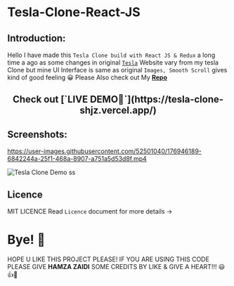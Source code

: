 # Tesla-Clone-React-JS

## Introduction: 
  Hello I have made this `Tesla Clone build with React JS & Redux` a long time a ago as some changes in original [`Tesla`](https://www.tesla.com/) Website vary from my tesla Clone but mine UI Interface is same as original `Images, Smooth Scroll` gives kind of good feeling 😀 Please Also check out My [**Repo**](https://github.com/HamzaZaidiX/Tesla-Clone-React-JS/)
  
<h2 align="center">Check out [`LIVE DEMO🚀`](https://tesla-clone-shjz.vercel.app/)</h2>
  
## Screenshots:

https://user-images.githubusercontent.com/52501040/176946189-6842244a-25f1-468a-8907-a751a5d53d8f.mp4

![Tesla Clone Demo ss](https://user-images.githubusercontent.com/52501040/176946203-927c4289-2735-4ad3-baba-7aa33ed0c2c4.jpg)

## Licence
MIT LICENCE Read `Licence` document for more details ->

# Bye! 👋
HOPE U LIKE THIS PROJECT PLEASE! IF YOU ARE USING THIS CODE PLEASE GIVE **HAMZA ZAIDI** SOME CREDITS BY LIKE & GIVE A HEART!!! 😃👍💛
